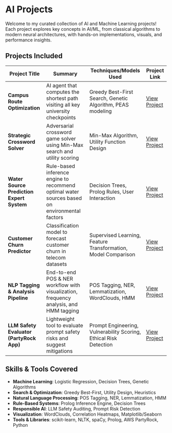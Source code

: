 # AI Projects


Welcome to my curated collection of AI and Machine Learning projects! Each project explores key concepts in AI/ML, from classical algorithms to modern neural architectures, with hands-on implementations, visuals, and performance insights.


## Projects Included

| Project Title | Summary | Techniques/Models Used | Project Link |
|---------------|---------|------------------------|--------------|
| **Campus Route Optimization** | AI agent that computes the shortest path visiting all key university checkpoints | Greedy Best-First Search, Genetic Algorithm, PEAS modeling | [View Project](https://github.com/Sneha221/AIProjects/blob/main/ACI_RouteOptimization.ipynb) |
| **Strategic Crossword Solver** | Adversarial crossword game solver using Min-Max search and utility scoring | Min-Max Algorithm, Utility Function Design | [View Project](https://github.com/Sneha221/AIProjects/blob/main/AIGaming.ipynb) |
| **Water Source Prediction Expert System** | Rule-based inference engine to recommend optimal water sources based on environmental factors | Decision Trees, Prolog Rules, User Interaction | [View Project](https://github.com/Sneha221/AIProjects/blob/main/Decision_Tree_Algorithm.pl) |
| **Customer Churn Predictor** | Classification model to forecast customer churn in telecom datasets | Supervised Learning, Feature Transformation, Model Comparison | [View Project](https://github.com/Sneha221/AIProjects/blob/main/Customer%20Churn%20Prediction.ipynb) |
| **NLP Tagging & Analysis Pipeline** | End-to-end POS & NER workflow with visualization, frequency analysis, and HMM tagging | POS Tagging, NER, Lemmatization, WordClouds, HMM | [View Project](https://github.com/Sneha221/AIProjects/blob/main/Linguistic%20Feature%20Analysis%20and%20Sequence%20Tagging%20using%20POS%20and%20NER%20Integration.ipynb) |
| **LLM Safety Evaluator (PartyRock App)** | Lightweight tool to evaluate prompt safety risks and suggest mitigations | Prompt Engineering, Vulnerability Scoring, Ethical Risk Detection | [View Project](https://partyrock.aws/u/sneha221/ai-safety-evaluator)  |


##  Skills & Tools Covered

- **Machine Learning**: Logistic Regression, Decision Trees, Genetic Algorithms  
- **Search & Optimization**: Greedy Best-First, Utility Design, Heuristics  
- **Natural Language Processing**: POS Tagging, NER, Lemmatization, HMM  
- **Rule-Based Systems**: Prolog Inference Engine, Decision Trees  
- **Responsible AI**: LLM Safety Auditing, Prompt Risk Detection  
- **Visualization**: WordClouds, Correlation Heatmaps, Matplotlib/Seaborn  
- **Tools & Libraries**: scikit-learn, NLTK, spaCy, Prolog, AWS PartyRock, Python  
